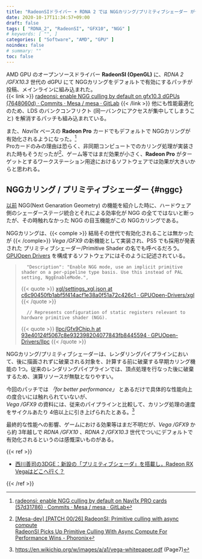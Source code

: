 ```yaml
---
title: "RadeonSIドライバー + RDNA 2 では NGGカリング/プリミティブシェーダー がデフォルトで有効に"
date: 2020-10-17T11:34:57+09:00
draft: false
tags: [ "RDNA_2", "RadeonSI", "GFX10", "NGG" ]
# keywords: [ "", ]
categories: [ "Software", "AMD", "GPU" ]
noindex: false
# summary: ""
toc: false
---
```


AMD GPU のオープンソースドライバー **RadeonSI (OpenGL)** に、*RDNA 2 /GFX10.3* 世代の dGPU にて NGGカリングをデフォルトで有効にするパッチが投稿、メインラインに組み込まれた。  
{{< link >}} [radeonsi: enable NGG culling by default on gfx10.3 dGPUs (7648060d) · Commits · Mesa / mesa · GitLab](https://gitlab.freedesktop.org/mesa/mesa/-/commit/7648060dc03775979e3fa8904c4948c084e82b6a) {{< /link >}}
他にも性能最適化のため、LDS のバンクコンフリクト (同一バンクにアクセスが集中してしまうこと) を解消するパッチも組み込まれている。  

また、*Navi1x* ベースの **Radeon Pro** カードでもデフォルトで NGGカリングが有効化されるようになった。[^navi1x-pro-nggc]  
Proカードのみの理由は恐らく、非同期コンピュートでのカリング処理が実装された時もそうだったが[^pd-cs]、ゲーム等ではまだ効果が小さく、**Radeon Pro** がターゲットとするワークステーション用途におけるソフトウェアでは効果が大きいからと思われる。  

[^navi1x-pro-nggc]: [radeonsi: enable NGG culling by default on Navi1x PRO cards (57d31786) · Commits · Mesa / mesa · GitLab](https://gitlab.freedesktop.org/mesa/mesa/-/commit/57d317865e7bee02a17efcde8beeb6a220f900f1)
[^pd-cs]: [[Mesa-dev] [PATCH 00/26] RadeonSI: Primitive culling with async compute](https://lists.freedesktop.org/archives/mesa-dev/2019-February/215085.html) <br> [RadeonSI Picks Up Primitive Culling With Async Compute For Performance Wins - Phoronix](https://www.phoronix.com/scan.php?page=news_item&px=RadeonSI-Prim-Culling-Async-Com)

## NGGカリング / プリミティブシェーダー {#nggc}

[以前](/posts/2020/10/04/aco-ngg-gfx10/) NGG(Next Genaration Geometry) の機能を紹介した時に、ハードウェア側のシェーダーステージ統合とそれによる効率化が NGG の全てではないと断ったが、その時触れなかった NGG の目玉機能がこの NGGカリングである。  

NGGカリングは、{{< comple >}} 結局その世代で有効化されることは無かったが {{< /comple>}} *Vega /GFX9* の新機能として実装され、PS5 でも採用が発表された プリミティブシェーダー/Primitive Shader の名でも呼べるだろう。  
[GPUOpen Drivers](https://github.com/GPUOpen-Drivers) を構成するソフトウェアにはそのように記述されている。  

 >       "Description": "Enable NGG mode, use an implicit primitive shader on a per-pipeline type basis. Use this instead of PAL setting, NggEnableMode.",
 >
 > {{< quote >}} [xgl/settings_xgl.json at c6c90450fb1abf5f414acf1e38a0f51a72c426c1 · GPUOpen-Drivers/xgl](https://github.com/GPUOpen-Drivers/xgl/blob/c6c90450fb1abf5f414acf1e38a0f51a72c426c1/icd/settings/settings_xgl.json#L1152) {{< /quote >}}
 >
 >       // Represents configuration of static registers relevant to hardware primitive shader (NGG).
 >
 > {{< quote >}} [llpc/Gfx9Chip.h at 93e40124f5067c8e932398204077843fb8445594 · GPUOpen-Drivers/llpc](https://github.com/GPUOpen-Drivers/llpc/blob/93e40124f5067c8e932398204077843fb8445594/lgc/patch/Gfx9Chip.h#L316) {{< /quote >}}

NGGカリング/プリミティブシェーダーは、レンダリングパイプラインにおいて、後に描画されずに破棄される対象を、計算する前に破棄する早期カリング機能の 1つ。従来のレンダリングパイプラインでは、頂点処理を行なった後に破棄するため、演算リソースが無駄となりやすい。  

今回のパッチでは *「for better performance」* とあるだけで具体的な性能向上の度合いには触れられていないが、  
*Vega /GFX9* の資料には、従来のパイプラインと比較して、カリング処理の速度をサイクルあたり 4倍以上に引き上げられたとある。[^vega-whitepaper]  

[^vega-whitepaper]: <https://en.wikichip.org/w/images/a/a1/vega-whitepaper.pdf> (Page7)

最終的な性能への影響、ゲームにおける効果等はまだ不明だが、*Vega /GFX9* から約 3年越しで *RDNA /GFX10* 、*RDNA 2 /GFX10.3* 世代でついにデフォルトで有効化されるというのは感慨深いものがある。  

{{< ref >}}

 * [西川善司の3DGE：新設の「プリミティブシェーダ」を搭載し，Radeon RX Vegaはどこへ行く？](https://www.4gamer.net/games/337/G033714/20170804085/)

{{< /ref >}}
